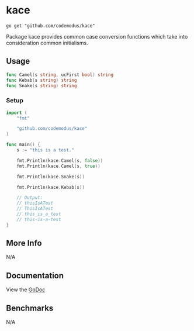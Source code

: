 # kace

    go get "github.com/codemodus/kace"

Package kace provides common case conversion functions which take into 
consideration common initialisms.

## Usage

```go
func Camel(s string, ucFirst bool) string
func Kebab(s string) string
func Snake(s string) string
```

### Setup

```go
import (
    "fmt"

    "github.com/codemodus/kace"
)

func main() {
    s := "this is a test."

    fmt.Println(kace.Camel(s, false))
    fmt.Println(kace.Camel(s, true))

    fmt.Println(kace.Snake(s))

    fmt.Println(kace.Kebab(s))

    // Output:
    // thisIsATest
    // ThisIsATest
    // this_is_a_test
    // this-is-a-test
}
```

## More Info

N/A

## Documentation

View the [GoDoc](http://godoc.org/github.com/codemodus/kace)

## Benchmarks

N/A
